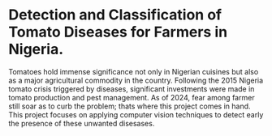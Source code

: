# Detection and Classification of Tomato Diseases for Farmers in Nigeria.
Tomatoes hold immense significance not only in Nigerian cuisines but also as a major agricultural commodity in the country. 
Following the 2015 Nigeria tomato crisis triggered by diseases, significant investments were made in tomato production and pest management. 
As of 2024, fear among farmer still soar as to curb the problem; thats where this project comes in hand. This project focuses on applying computer vision techniques to detect early the presence of these unwanted disesases.

###
